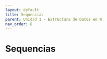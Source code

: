 ```yaml
---
layout: default
title: Sequencias
parent: Unidad 1 - Estructura de Datos en R
nav_order: 8
---
```


# Sequencias
